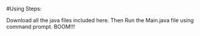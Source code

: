 #Using Steps:

Download all the java files included here.
Then Run the Main.java file using command prompt.
BOOM!!!
